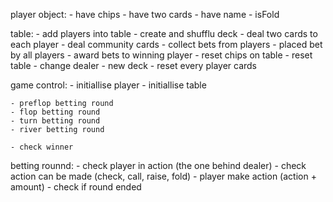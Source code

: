 

player object:
    - have chips
    - have two cards
    - have name
    - isFold 

table:
    - add players into table
    - create and shufflu deck
    - deal two cards to each player
    - deal community cards
    - collect bets from players
        - placed bet by all players
    - award bets to winning player
        - reset chips on table
    - reset table
        - change dealer
        - new deck
        - reset every player cards
        
game control:
    - initiallise player
    - initiallise table

    - preflop betting round
    - flop betting round
    - turn betting round
    - river betting round

    - check winner

betting rounnd:
    - check player in action (the one behind dealer)
    - check action can be made (check, call, raise, fold)
    - player make action (action + amount)
    - check if round ended


